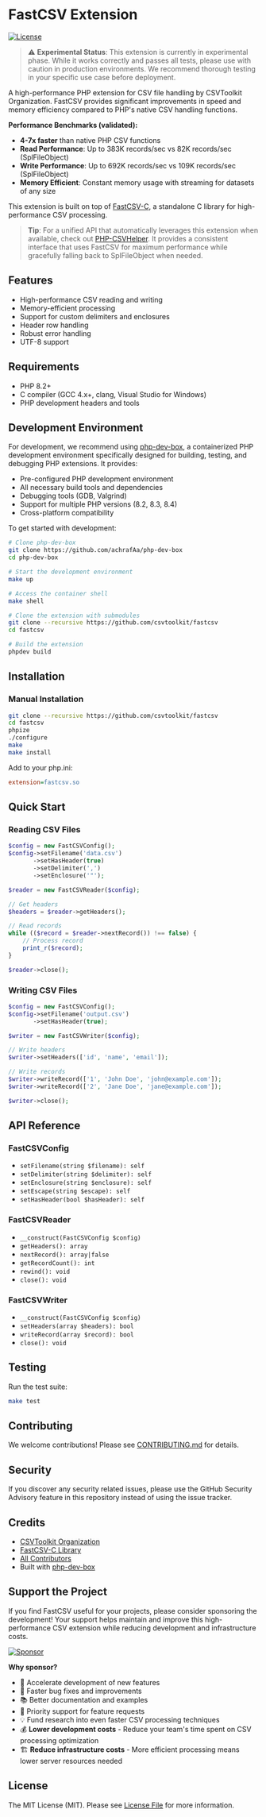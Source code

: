 # FastCSV Extension

[![License](https://img.shields.io/badge/license-MIT-blue.svg)](LICENSE)

> ⚠️ **Experimental Status**: This extension is currently in experimental phase. While it works correctly and passes all tests, please use with caution in production environments. We recommend thorough testing in your specific use case before deployment.

A high-performance PHP extension for CSV file handling by CSVToolkit Organization. FastCSV provides significant improvements in speed and memory efficiency compared to PHP's native CSV handling functions.

**Performance Benchmarks (validated):**
- **4-7x faster** than native PHP CSV functions
- **Read Performance**: Up to 383K records/sec vs 82K records/sec (SplFileObject)
- **Write Performance**: Up to 692K records/sec vs 109K records/sec (SplFileObject)
- **Memory Efficient**: Constant memory usage with streaming for datasets of any size

This extension is built on top of [FastCSV-C](https://github.com/csvtoolkit/FastCSV-C), a standalone C library for high-performance CSV processing.

> **Tip**: For a unified API that automatically leverages this extension when available, check out [PHP-CSVHelper](https://github.com/csvtoolkit/PHP-CSVHelper). It provides a consistent interface that uses FastCSV for maximum performance while gracefully falling back to SplFileObject when needed.

## Features

- High-performance CSV reading and writing
- Memory-efficient processing
- Support for custom delimiters and enclosures
- Header row handling
- Robust error handling
- UTF-8 support

## Requirements

- PHP 8.2+
- C compiler (GCC 4.x+, clang, Visual Studio for Windows)
- PHP development headers and tools

## Development Environment

For development, we recommend using [php-dev-box](https://github.com/achrafAa/php-dev-box), a containerized PHP development environment specifically designed for building, testing, and debugging PHP extensions. It provides:

- Pre-configured PHP development environment
- All necessary build tools and dependencies
- Debugging tools (GDB, Valgrind)
- Support for multiple PHP versions (8.2, 8.3, 8.4)
- Cross-platform compatibility

To get started with development:

```bash
# Clone php-dev-box
git clone https://github.com/achrafAa/php-dev-box
cd php-dev-box

# Start the development environment
make up

# Access the container shell
make shell

# Clone the extension with submodules
git clone --recursive https://github.com/csvtoolkit/fastcsv
cd fastcsv

# Build the extension
phpdev build
```

## Installation

### Manual Installation

```bash
git clone --recursive https://github.com/csvtoolkit/fastcsv
cd fastcsv
phpize
./configure
make
make install
```

Add to your php.ini:
```ini
extension=fastcsv.so
```

## Quick Start

### Reading CSV Files

```php
$config = new FastCSVConfig();
$config->setFilename('data.csv')
       ->setHasHeader(true)
       ->setDelimiter(',')
       ->setEnclosure('"');

$reader = new FastCSVReader($config);

// Get headers
$headers = $reader->getHeaders();

// Read records
while (($record = $reader->nextRecord()) !== false) {
    // Process record
    print_r($record);
}

$reader->close();
```

### Writing CSV Files

```php
$config = new FastCSVConfig();
$config->setFilename('output.csv')
       ->setHasHeader(true);

$writer = new FastCSVWriter($config);

// Write headers
$writer->setHeaders(['id', 'name', 'email']);

// Write records
$writer->writeRecord(['1', 'John Doe', 'john@example.com']);
$writer->writeRecord(['2', 'Jane Doe', 'jane@example.com']);

$writer->close();
```

## API Reference

### FastCSVConfig

- `setFilename(string $filename): self`
- `setDelimiter(string $delimiter): self`
- `setEnclosure(string $enclosure): self`
- `setEscape(string $escape): self`
- `setHasHeader(bool $hasHeader): self`

### FastCSVReader

- `__construct(FastCSVConfig $config)`
- `getHeaders(): array`
- `nextRecord(): array|false`
- `getRecordCount(): int`
- `rewind(): void`
- `close(): void`

### FastCSVWriter

- `__construct(FastCSVConfig $config)`
- `setHeaders(array $headers): bool`
- `writeRecord(array $record): bool`
- `close(): void`

## Testing

Run the test suite:
```bash
make test
```

## Contributing

We welcome contributions! Please see [CONTRIBUTING.md](CONTRIBUTING.md) for details.

## Security

If you discover any security related issues, please use the GitHub Security Advisory feature in this repository instead of using the issue tracker.

## Credits

- [CSVToolkit Organization](https://github.com/csvtoolkit)
- [FastCSV-C Library](https://github.com/csvtoolkit/FastCSV-C)
- [All Contributors](../../contributors)
- Built with [php-dev-box](https://github.com/achrafAa/php-dev-box)

## Support the Project

If you find FastCSV useful for your projects, please consider sponsoring the development! Your support helps maintain and improve this high-performance CSV extension while reducing development and infrastructure costs.

[![Sponsor](https://img.shields.io/badge/sponsor-❤️-ff69b4?style=for-the-badge&logo=github-sponsors)](https://github.com/sponsors/achrafAa)

**Why sponsor?**
- 🚀 Accelerate development of new features
- 🐛 Faster bug fixes and improvements  
- 📚 Better documentation and examples
- 🎯 Priority support for feature requests
- 💡 Fund research into even faster CSV processing techniques
- 💰 **Lower development costs** - Reduce your team's time spent on CSV processing optimization
- 🏗️ **Reduce infrastructure costs** - More efficient processing means lower server resources needed

## License

The MIT License (MIT). Please see [License File](LICENSE) for more information. 